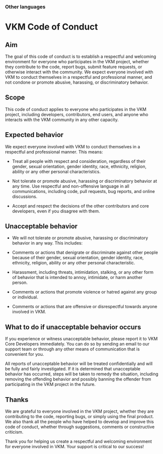 ### Other languages

# VKM Code of Conduct

## Aim
The goal of this code of conduct is to establish a respectful and welcoming environment for everyone who participates in the VKM project, whether they contribute to the code, report bugs, submit feature requests, or otherwise interact with the community. We expect everyone involved with VKM to conduct themselves in a respectful and professional manner, and not condone or promote abusive, harassing, or discriminatory behavior.

## Scope
This code of conduct applies to everyone who participates in the VKM project, including developers, contributors, end users, and anyone who interacts with the VKM community in any other capacity.

## Expected behavior
We expect everyone involved with VKM to conduct themselves in a respectful and professional manner. This means:

- Treat all people with respect and consideration, regardless of their gender, sexual orientation, gender identity, race, ethnicity, religion, ability or any other personal characteristics.

- Not tolerate or promote abusive, harassing or discriminatory behavior at any time.
Use respectful and non-offensive language in all communications, including code, pull requests, bug reports, and online discussions.

- Accept and respect the decisions of the other contributors and core developers, even if you disagree with them.

## Unacceptable behavior

- We will not tolerate or promote abusive, harassing or discriminatory behavior in any way. This includes:

- Comments or actions that denigrate or discriminate against other people because of their gender, sexual orientation, gender identity, race, ethnicity, religion, ability or any other personal characteristic.

- Harassment, including threats, intimidation, stalking, or any other form of behavior that is intended to annoy, intimidate, or harm another person.

- Comments or actions that promote violence or hatred against any group or individual.

- Comments or actions that are offensive or disrespectful towards anyone involved in VKM.

## What to do if unacceptable behavior occurs

If you experience or witness unacceptable behavior, please report it to VKM Core Developers immediately. You can do so by sending an email to our support team or through any other means of communication that is convenient for you.

All reports of unacceptable behavior will be treated confidentially and will be fully and fairly investigated. If it is determined that unacceptable behavior has occurred, steps will be taken to remedy the situation, including removing the offending behavior and possibly banning the offender from participating in the VKM project in the future.

## Thanks

We are grateful to everyone involved in the VKM project, whether they are contributing to the code, reporting bugs, or simply using the final product. We also thank all the people who have helped to develop and improve this code of conduct, whether through suggestions, comments or constructive criticism.

Thank you for helping us create a respectful and welcoming environment for everyone involved in VKM. Your support is critical to our success!